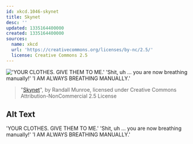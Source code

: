 ```yaml
---
id: xkcd.1046-skynet
title: Skynet
desc: ''
updated: 1335164400000
created: 1335164400000
sources:
  name: xkcd
  url: 'https://creativecommons.org/licenses/by-nc/2.5/'
  license: Creative Commons 2.5
---
```

!['YOUR CLOTHES. GIVE THEM TO ME.' 'Shit, uh ... you are now breathing manually!' 'I AM ALWAYS BREATHING MANUALLY.'](https://imgs.xkcd.com/comics/skynet.png)
> "[Skynet](https://xkcd.com/1046/)", by Randall Munroe, licensed under Creative Commons Attribution-NonCommercial 2.5 License

## Alt Text
'YOUR CLOTHES. GIVE THEM TO ME.' 'Shit, uh ... you are now breathing manually!' 'I AM ALWAYS BREATHING MANUALLY.'
